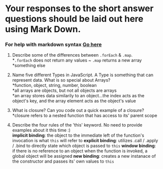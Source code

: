 # Your responses to the short answer questions should be laid out here using Mark Down.
### For help with markdown syntax [Go here](https://github.com/adam-p/markdown-here/wiki/Markdown-Cheatsheet)

1. Describe some of the differences between `.forEach` & `.map`.  
  *`.forEach` does not return any values ~ `.map` returns a new array
  *something else

2. Name five different Types in JavaScript. A Type is something that can represent data. What is so special about Arrays?  
  *function, object, string, number, boolean  
  *all arrays are objects, but not all objects are arrays  
  *an array stores data similarily to an object...the index acts as the object's key, and the array element acts as the object's value  

3. What is closure? Can you code out a quick example of a closure?  
  *closure refers to a nested function that has access to its' parent scope  

4. Describe the four rules of the 'this' keyword. No need to provide examples about it this time :)  
  **implicit binding**: the object to the immediate left of the function's invocation is what `this` will refer to
  **explicit binding**: utilizes .call / .apply / .bind to directly state which object is passed to `this`
  **window binding**: if there is no reference to an object when the function is invoked, a global object will be assigned
  **new binding**: creates a new instanace of the constructor and passes its' own values to `this`